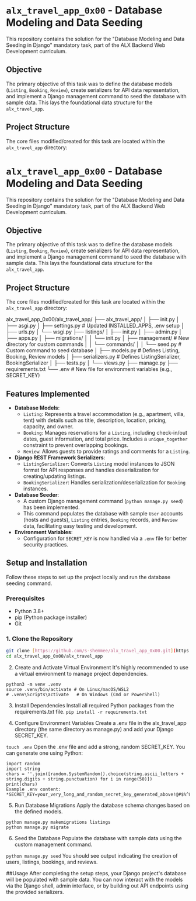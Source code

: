 # `alx_travel_app_0x00` - Database Modeling and Data Seeding

This repository contains the solution for the "Database Modeling and Data Seeding in Django" mandatory task, part of the ALX Backend Web Development curriculum.

## Objective

The primary objective of this task was to define the database models (`Listing`, `Booking`, `Review`), create serializers for API data representation, and implement a Django management command to seed the database with sample data. This lays the foundational data structure for the `alx_travel_app`.

## Project Structure

The core files modified/created for this task are located within the `alx_travel_app` directory:
# `alx_travel_app_0x00` - Database Modeling and Data Seeding

This repository contains the solution for the "Database Modeling and Data Seeding in Django" mandatory task, part of the ALX Backend Web Development curriculum.

## Objective

The primary objective of this task was to define the database models (`Listing`, `Booking`, `Review`), create serializers for API data representation, and implement a Django management command to seed the database with sample data. This lays the foundational data structure for the `alx_travel_app`.

## Project Structure

The core files modified/created for this task are located within the `alx_travel_app` directory:

alx_travel_app_0x00/alx_travel_app/
├── alx_travel_app/
│   ├── init.py
│   ├── asgi.py
│   ├── settings.py           # Updated INSTALLED_APPS, .env setup
│   ├── urls.py
│   └── wsgi.py
├── listings/
│   ├── init.py
│   ├── admin.py
│   ├── apps.py
│   ├── migrations/
│   │   └── init.py
│   ├── management/             # New directory for custom commands
│   │   └── commands/
│   │       └── seed.py       # Custom command to seed database
│   ├── models.py               # Defines Listing, Booking, Review models
│   ├── serializers.py          # Defines ListingSerializer, BookingSerializer
│   ├── tests.py
│   └── views.py
├── manage.py
├── requirements.txt
└── .env                        # New file for environment variables (e.g., SECRET_KEY)

## Features Implemented

* **Database Models**:
    * `Listing`: Represents a travel accommodation (e.g., apartment, villa, tent) with details such as title, description, location, pricing, capacity, and owner.
    * `Booking`: Manages reservations for a `Listing`, including check-in/out dates, guest information, and total price. Includes a `unique_together` constraint to prevent overlapping bookings.
    * `Review`: Allows guests to provide ratings and comments for a `Listing`.
* **Django REST Framework Serializers**:
    * `ListingSerializer`: Converts `Listing` model instances to JSON format for API responses and handles deserialization for creating/updating listings.
    * `BookingSerializer`: Handles serialization/deserialization for `Booking` instances.
* **Database Seeder**:
    * A custom Django management command (`python manage.py seed`) has been implemented.
    * This command populates the database with sample `User` accounts (hosts and guests), `Listing` entries, `Booking` records, and `Review` data, facilitating easy testing and development.
* **Environment Variables**:
    * Configuration for `SECRET_KEY` is now handled via a `.env` file for better security practices.

## Setup and Installation

Follow these steps to set up the project locally and run the database seeding command.

### Prerequisites

* Python 3.8+
* pip (Python package installer)
* Git

### 1. Clone the Repository

```bash
git clone [https://github.com/s-shemmee/alx_travel_app_0x00.git](https://github.com/s-shemmee/alx_travel_app_0x00.git)
cd alx_travel_app_0x00/alx_travel_app
```
2. Create and Activate Virtual Environment
It's highly recommended to use a virtual environment to manage project dependencies.
```
python3 -m venv .venv
source .venv/bin/activate # On Linux/macOS/WSL2
# .venv\Scripts\activate   # On Windows (Cmd or PowerShell)
```

3. Install Dependencies
Install all required Python packages from the requirements.txt file.
```pip install -r requirements.txt```

4. Configure Environment Variables
Create a .env file in the alx_travel_app directory (the same directory as manage.py) and add your Django SECRET_KEY.

```touch .env```
Open the .env file and add a strong, random SECRET_KEY. You can generate one using Python:

```
import random
import string
chars = ''.join([random.SystemRandom().choice(string.ascii_letters + string.digits + string.punctuation) for i in range(50)])
print(chars)
Example .env content:
*SECRET_KEY=your_very_long_and_random_secret_key_generated_above!@#$%^&*
```

5. Run Database Migrations
Apply the database schema changes based on the defined models.
```
python manage.py makemigrations listings
python manage.py migrate
```
6. Seed the Database
Populate the database with sample data using the custom management command.

```python manage.py seed```
You should see output indicating the creation of users, listings, bookings, and reviews.

##Usage
After completing the setup steps, your Django project's database will be populated with sample data. You can now interact with the models via the Django shell, admin interface, or by building out API endpoints using the provided serializers.
